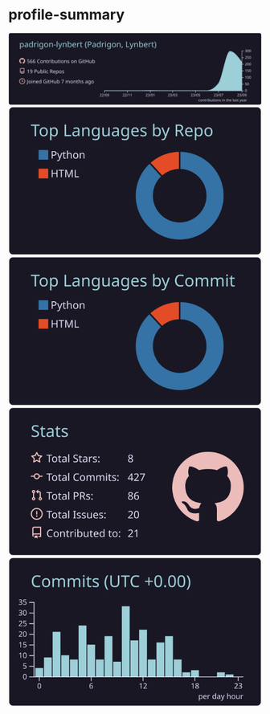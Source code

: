 # profile-summary


![](https://github.com/padrigon-lynbert/padrigon-lynbert/blob/master/profile-summary-card-output/rose_pine/0-profile-details.svg)
![](profile-summary-card-output/rose_pine/1-repos-per-language.svg)
![](profile-summary-card-output/rose_pine/2-most-commit-language.svg)
![](profile-summary-card-output/rose_pine/3-stats.svg)
![](profile-summary-card-output/rose_pine/4-productive-time.svg)

